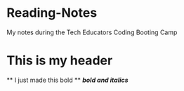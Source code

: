 # Reading-Notes
My notes during the Tech Educators Coding Booting Camp
# This is my header
** I just made this bold **
_**bold and italics**_

